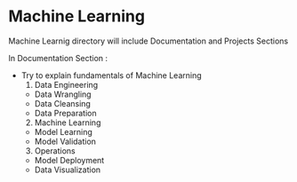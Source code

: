 # Machine Learning
Machine Learnig directory will include Documentation and Projects Sections

In Documentation Section :
  - Try to explain fundamentals of Machine Learning
    1. Data Engineering
      - Data Wrangling
      - Data Cleansing
      - Data Preparation
    2. Machine Learning
      - Model Learning
      - Model Validation
    3. Operations
      - Model Deployment
      - Data Visualization
